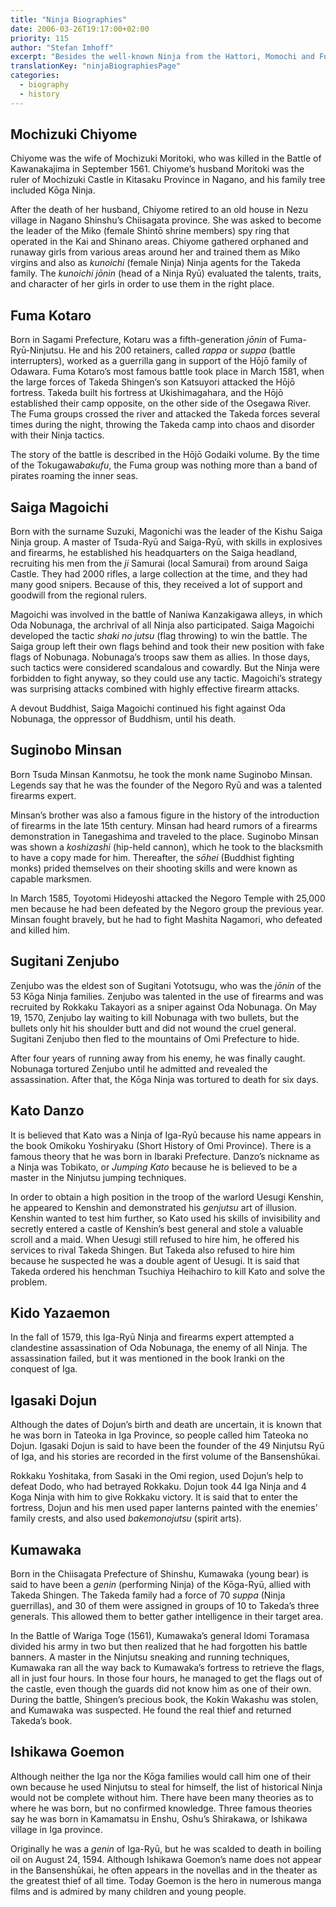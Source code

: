 ```yaml
---
title: "Ninja Biographies"
date: 2006-03-26T19:17:00+02:00
priority: 115
author: "Stefan Imhoff"
excerpt: "Besides the well-known Ninja from the Hattori, Momochi and Fujibayashi clans, there were other Ninja who made a name for themselves in history."
translationKey: "ninjaBiographiesPage"
categories:
  - biography
  - history
---
```


## Mochizuki Chiyome

Chiyome was the wife of Mochizuki Moritoki, who was killed in the Battle of Kawanakajima in September 1561. Chiyome’s husband Moritoki was the ruler of Mochizuki Castle in Kitasaku Province in Nagano, and his family tree included Kōga Ninja.

After the death of her husband, Chiyome retired to an old house in Nezu village in Nagano Shinshu’s Chiisagata province. She was asked to become the leader of the Miko (female Shintō shrine members) spy ring that operated in the Kai and Shinano areas. Chiyome gathered orphaned and runaway girls from various areas around her and trained them as Miko virgins and also as _kunoichi_ (female Ninja) Ninja agents for the Takeda family. The _kunoichi_ _jōnin_ (head of a Ninja Ryū) evaluated the talents, traits, and character of her girls in order to use them in the right place.

## Fuma Kotaro

Born in Sagami Prefecture, Kotaru was a fifth-generation _jōnin_ of Fuma-Ryū-Ninjutsu. He and his 200 retainers, called _rappa_ or _suppa_ (battle interrupters), worked as a guerrilla gang in support of the Hōjō family of Odawara. Fuma Kotaro’s most famous battle took place in March 1581, when the large forces of Takeda Shingen’s son Katsuyori attacked the Hōjō fortress. Takeda built his fortress at Ukishimagahara, and the Hōjō established their camp opposite, on the other side of the Osegawa River. The Fuma groups crossed the river and attacked the Takeda forces several times during the night, throwing the Takeda camp into chaos and disorder with their Ninja tactics.

The story of the battle is described in the Hōjō Godaiki volume. By the time of the Tokugawa*bakufu*, the Fuma group was nothing more than a band of pirates roaming the inner seas.

## Saiga Magoichi

Born with the surname Suzuki, Magonichi was the leader of the Kishu Saiga Ninja group. A master of Tsuda-Ryū and Saiga-Ryū, with skills in explosives and firearms, he established his headquarters on the Saiga headland, recruiting his men from the _ji_ Samurai (local Samurai) from around Saiga Castle. They had 2000 rifles, a large collection at the time, and they had many good snipers. Because of this, they received a lot of support and goodwill from the regional rulers.

Magoichi was involved in the battle of Naniwa Kanzakigawa alleys, in which Oda Nobunaga, the archrival of all Ninja also participated. Saiga Magoichi developed the tactic _shaki no jutsu_ (flag throwing) to win the battle. The Saiga group left their own flags behind and took their new position with fake flags of Nobunaga. Nobunaga’s troops saw them as allies. In those days, such tactics were considered scandalous and cowardly. But the Ninja were forbidden to fight anyway, so they could use any tactic. Magoichi’s strategy was surprising attacks combined with highly effective firearm attacks.

A devout Buddhist, Saiga Magoichi continued his fight against Oda Nobunaga, the oppressor of Buddhism, until his death.

## Suginobo Minsan

Born Tsuda Minsan Kanmotsu, he took the monk name Suginobo Minsan. Legends say that he was the founder of the Negoro Ryū and was a talented firearms expert.

Minsan’s brother was also a famous figure in the history of the introduction of firearms in the late 15th century. Minsan had heard rumors of a firearms demonstration in Tanegashima and traveled to the place. Suginobo Minsan was shown a _koshizashi_ (hip-held cannon), which he took to the blacksmith to have a copy made for him. Thereafter, the _sōhei_ (Buddhist fighting monks) prided themselves on their shooting skills and were known as capable marksmen.

In March 1585, Toyotomi Hideyoshi attacked the Negoro Temple with 25,000 men because he had been defeated by the Negoro group the previous year. Minsan fought bravely, but he had to fight Mashita Nagamori, who defeated and killed him.

## Sugitani Zenjubo

Zenjubo was the eldest son of Sugitani Yototsugu, who was the _jōnin_ of the 53 Kōga Ninja families. Zenjubo was talented in the use of firearms and was recruited by Rokkaku Takayori as a sniper against Oda Nobunaga. On May 19, 1570, Zenjubo lay waiting to kill Nobunaga with two bullets, but the bullets only hit his shoulder butt and did not wound the cruel general. Sugitani Zenjubo then fled to the mountains of Omi Prefecture to hide.

After four years of running away from his enemy, he was finally caught. Nobunaga tortured Zenjubo until he admitted and revealed the assassination. After that, the Kōga Ninja was tortured to death for six days.

## Kato Danzo

It is believed that Kato was a Ninja of Iga-Ryū because his name appears in the book Omikoku Yoshiryaku (Short History of Omi Province). There is a famous theory that he was born in Ibaraki Prefecture. Danzo’s nickname as a Ninja was Tobikato, or _Jumping Kato_ because he is believed to be a master in the Ninjutsu jumping techniques.

In order to obtain a high position in the troop of the warlord Uesugi Kenshin, he appeared to Kenshin and demonstrated his _genjutsu_ art of illusion. Kenshin wanted to test him further, so Kato used his skills of invisibility and secretly entered a castle of Kenshin’s best general and stole a valuable scroll and a maid. When Uesugi still refused to hire him, he offered his services to rival Takeda Shingen. But Takeda also refused to hire him because he suspected he was a double agent of Uesugi. It is said that Takeda ordered his henchman Tsuchiya Heihachiro to kill Kato and solve the problem.

## Kido Yazaemon

In the fall of 1579, this Iga-Ryū Ninja and firearms expert attempted a clandestine assassination of Oda Nobunaga, the enemy of all Ninja. The assassination failed, but it was mentioned in the book Iranki on the conquest of Iga.

## Igasaki Dojun

Although the dates of Dojun’s birth and death are uncertain, it is known that he was born in Tateoka in Iga Province, so people called him Tateoka no Dojun. Igasaki Dojun is said to have been the founder of the 49 Ninjutsu Ryū of Iga, and his stories are recorded in the first volume of the Bansenshūkai.

Rokkaku Yoshitaka, from Sasaki in the Omi region, used Dojun’s help to defeat Dodo, who had betrayed Rokkaku. Dojun took 44 Iga Ninja and 4 Koga Ninja with him to give Rokkaku victory. It is said that to enter the fortress, Dojun and his men used paper lanterns painted with the enemies’ family crests, and also used _bakemonojutsu_ (spirit arts).

## Kumawaka

Born in the Chiisagata Prefecture of Shinshu, Kumawaka (young bear) is said to have been a _genin_ (performing Ninja) of the Kōga-Ryū, allied with Takeda Shingen. The Takeda family had a force of 70 _suppa_ (Ninja guerrillas), and 30 of them were assigned in groups of 10 to Takeda’s three generals. This allowed them to better gather intelligence in their target area.

In the Battle of Wariga Toge (1561), Kumawaka’s general Idomi Toramasa divided his army in two but then realized that he had forgotten his battle banners. A master in the Ninjutsu sneaking and running techniques, Kumawaka ran all the way back to Kumawaka’s fortress to retrieve the flags, all in just four hours. In those four hours, he managed to get the flags out of the castle, even though the guards did not know him as one of their own. During the battle, Shingen’s precious book, the Kokin Wakashu was stolen, and Kumawaka was suspected. He found the real thief and returned Takeda’s book.

## Ishikawa Goemon

Although neither the Iga nor the Kōga families would call him one of their own because he used Ninjutsu to steal for himself, the list of historical Ninja would not be complete without him. There have been many theories as to where he was born, but no confirmed knowledge. Three famous theories say he was born in Kamamatsu in Enshu, Oshu’s Shirakawa, or Ishikawa village in Iga province.

Originally he was a _genin_ of Iga-Ryū, but he was scalded to death in boiling oil on August 24, 1594. Although Ishikawa Goemon’s name does not appear in the Bansenshūkai, he often appears in the novellas and in the theater as the greatest thief of all time. Today Goemon is the hero in numerous manga films and is admired by many children and young people.
